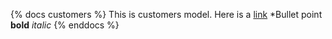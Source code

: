 {% docs customers %}
This is customers model.
Here is a [link](google.com)
*Bullet point
**bold** _italic_
{% enddocs %}
